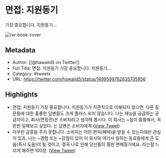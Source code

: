 # 면접: 지원동기
가장 중요합니다. 지원동기...

![rw-book-cover](https://pbs.twimg.com/profile_images/1469700181759197186/hVE2pKI-.jpg)

## Metadata
- Author: [[@hawaiid5 on Twitter]]
- Full Title: 면접: 지원동기
가장 중요합니다. 지원동기...
- Category: #tweets
- URL: https://twitter.com/hawaiid5/status/1499599762835705856

## Highlights
- 면접: 지원동기
  가장 중요합니다. 지원동기가 직관적으로 이해되지 않으면, 다른 질문들에 대한 훌륭한 답변들도 크게 플러스 되지 않습니다. 
  나는 재능을 공급하는 공급자이고, 회사(면접관)은 소비자라고 생각해 봅시다. 이 회사는 ~점이 훌륭해서, 꼭 한번 일해보고 싶었다. 는 답변은 소비자에게 ([View Tweet](https://twitter.com/hawaiid5/status/1499599762835705856))
- 아무런 감흥을 주지 못합니다. 소비자는 어떤 편익(혜택)을 받을 수 있는지에만 관심이 있죠. 나는 ~경험 또는 ~강점이 있어 이 회사와 여기서 일하는 동료들에게 큰 도움(즉시 도움)이 될 것이고, 결국 나로 인해 당신들이 훨씬 편해질거에요. 라는걸 느끼게 해주면 100점. ([View Tweet](https://twitter.com/hawaiid5/status/1499599954305638402))
